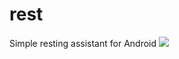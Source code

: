 # rest
Simple resting assistant for Android
![](https://github.com/bmstnv/rest/blob/master/app/src/main/res/mipmap-xxhdpi/logo.png?raw=true)